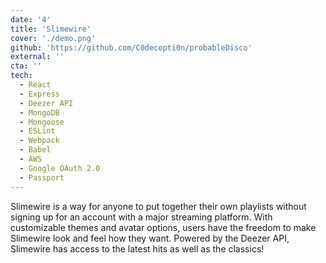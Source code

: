 ```yaml
---
date: '4'
title: 'Slimewire'
cover: './demo.png'
github: 'https://github.com/C0decepti0n/probableDisco'
external: ''
cta: ''
tech:
  - React
  - Express
  - Deezer API
  - MongoDB
  - Mongoose
  - ESLint
  - Webpack
  - Babel
  - AWS
  - Google OAuth 2.0
  - Passport
---
```


Slimewire is a way for anyone to put together their own playlists without signing up for an account with a major streaming platform. With customizable themes and avatar options, users have the freedom to make Slimewire look and feel how they want. Powered by the Deezer API, Slimewire has access to the latest hits as well as the classics!
